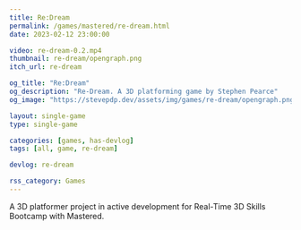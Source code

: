 ```yaml
---
title: Re:Dream
permalink: /games/mastered/re-dream.html
date: 2023-02-12 23:00:00

video: re-dream-0.2.mp4
thumbnail: re-dream/opengraph.png
itch_url: re-dream

og_title: "Re:Dream"
og_description: "Re-Dream. A 3D platforming game by Stephen Pearce"
og_image: "https://stevepdp.dev/assets/img/games/re-dream/opengraph.png"

layout: single-game
type: single-game

categories: [games, has-devlog]
tags: [all, game, re-dream]

devlog: re-dream

rss_category: Games
---
```


A 3D platformer project in active development for Real-Time 3D Skills Bootcamp with Mastered.
